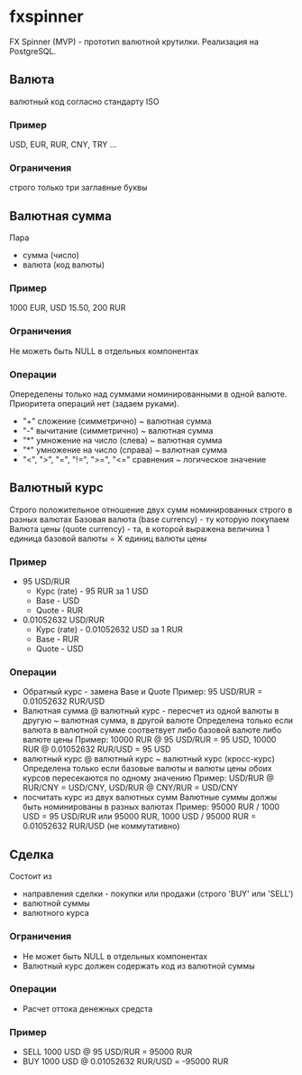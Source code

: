 # fxspinner
FX Spinner (MVP) - прототип валютной крутилки. Реализация на PostgreSQL.
## Валюта
валютный код согласно стандарту  ISO
### Пример
USD, EUR, RUR, CNY, TRY ...
### Ограничения
строго только три заглавные буквы 
## Валютная сумма
Пара 
* сумма (число)
* валюта (код валюты)
### Пример
1000 EUR, USD 15.50, 200 RUR
### Ограничения
Не можеть быть NULL в отдельных компонентах
### Операции
Опеределены только над суммами номинированными в одной валюте. Приоритета операций нет (задаем руками).
* "+" сложение (симметрично) ~ валютная сумма
* "-" вычитание (симметрично) ~ валютная сумма
* "*" умножение на число (слева) ~ валютная сумма
* "*" умножение на число (справа) ~ валютная сумма
* "<", ">", "=", "!=", ">=", "<=" сравнения ~ логическое значение
## Валютный курс
Строго положительное отношение двух сумм номинированных строго в разных валютах
Базовая валюта (base currency) - ту которую покупаем
Валюта цены (quote currency) - та, в которой выражена величина
1 единица базовой валюты = X единиц валюты цены
### Пример
* 95 USD/RUR
    * Курс (rate) - 95 RUR за 1 USD
    * Base - USD
    * Quote - RUR
* 0.01052632 USD/RUR
    * Курс (rate) - 0.01052632 USD за 1 RUR
    * Base - RUR
    * Quote - USD
### Операции
* Обратный курс - замена Base и Quote
    Пример: 95 USD/RUR = 0.01052632 RUR/USD
* Валютная сумма @ валютный курс - пересчет из одной валюты в другую ~ валютная сумма, в другой валюте
    Определена только если валюта в валютной сумме соответвует либо базовой валюте либо валюте цены
    Пример: 10000 RUR @ 95 USD/RUR = 95 USD, 10000 RUR @ 0.01052632 RUR/USD = 95 USD 
* валютный курс @ валютный курс  ~ валютный курс (кросс-курс)
    Определена только если базовые валюты и валюты цены обоих курсов пересекаются по одному значению
    Пример: USD/RUR @ RUR/CNY = USD/CNY, USD/RUR @ CNY/RUR = USD/CNY
* посчитать курс из двух валютных сумм
    Валютные суммы должы быть номинированы в разных валютах
    Пример: 95000 RUR / 1000 USD = 95 USD/RUR или 95000 RUR, 1000 USD / 95000 RUR = 0.01052632 RUR/USD (не коммутативно)
## Сделка
Состоит из
* направления сделки - покупки или продажи (строго 'BUY' или 'SELL')
* валютной суммы
* валютного курса
### Ограничения
* Не может быть NULL в отдельных компонентах
* Валютный курс должен содержать код из валютной суммы
### Операции
* Расчет оттока денежных средста
### Пример
* SELL 1000 USD @ 95 USD/RUR = 95000 RUR 
* BUY 1000 USD @ 0.01052632 RUR/USD = -95000 RUR